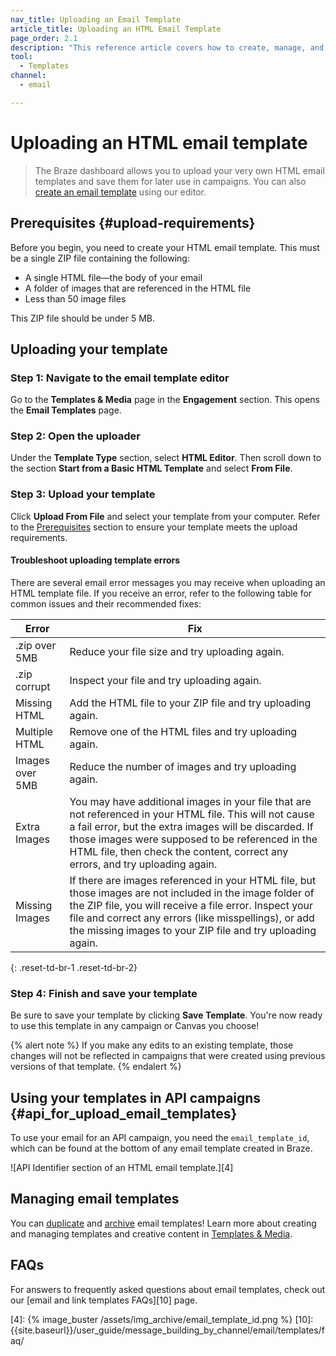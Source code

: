 ```yaml
---
nav_title: Uploading an Email Template
article_title: Uploading an HTML Email Template
page_order: 2.1
description: "This reference article covers how to create, manage, and troubleshoot an HTML email template using the Braze dashboard."
tool:
  - Templates
channel:
  - email

---
```


# Uploading an HTML email template

> The Braze dashboard allows you to upload your very own HTML email templates and save them for later use in campaigns. You can also [create an email template]({{site.baseurl}}/user_guide/message_building_by_channel/email/creating_an_email_template/) using our editor.

## Prerequisites {#upload-requirements}

Before you begin, you need to create your HTML email template. This must be a single ZIP file containing the following:

* A single HTML file—the body of your email
* A folder of images that are referenced in the HTML file
* Less than 50 image files

This ZIP file should be under 5 MB.

## Uploading your template

### Step 1: Navigate to the email template editor

Go to the **Templates & Media** page in the **Engagement** section. This opens the **Email Templates** page.

### Step 2: Open the uploader

Under the **Template Type** section, select **HTML Editor**. Then scroll down to the section **Start from a Basic HTML Template** and select **From File**.

### Step 3: Upload your template

Click **Upload From File** and select your template from your computer. Refer to the [Prerequisites](#upload-requirements) section to ensure your template meets the upload requirements.

#### Troubleshoot uploading template errors

There are several email error messages you may receive when uploading an HTML template file. If you receive an error, refer to the following table for common issues and their recommended fixes:

| Error | Fix |
|------|---|
|.zip over 5MB| Reduce your file size and try uploading again.|
|.zip corrupt| Inspect your file and try uploading again. |
|Missing HTML| Add the HTML file to your ZIP file and try uploading again.|
|Multiple HTML| Remove one of the HTML files and try uploading again.|
|Images over 5MB| Reduce the number of images and try uploading again. |
|Extra Images| You may have additional images in your file that are not referenced in your HTML file. This will not cause a fail error, but the extra images will be discarded. If those images were supposed to be referenced in the HTML file, then check the content, correct any errors, and try uploading again.
|Missing Images| If there are images referenced in your HTML file, but those images are not included in the image folder of the ZIP file, you will receive a file error. Inspect your file and correct any errors (like misspellings), or add the missing images to your ZIP file and try uploading again.|
{: .reset-td-br-1 .reset-td-br-2}

### Step 4: Finish and save your template

Be sure to save your template by clicking **Save Template**. You're now ready to use this template in any campaign or Canvas you choose!

{% alert note %}
If you make any edits to an existing template, those changes will not be reflected in campaigns that were created using previous versions of that template.
{% endalert %}

## Using your templates in API campaigns {#api_for_upload_email_templates}

To use your email for an API campaign, you need the `email_template_id`, which can be found at the bottom of any email template created in Braze.

![API Identifier section of an HTML email template.][4]

## Managing email templates

You can [duplicate]({{site.baseurl}}/user_guide/engagement_tools/templates_and_media/duplicate/) and [archive]({{site.baseurl}}/user_guide/engagement_tools/templates_and_media/archive/) email templates! Learn more about creating and managing templates and creative content in [Templates & Media]({{site.baseurl}}/user_guide/engagement_tools/templates_and_media/).

## FAQs

For answers to frequently asked questions about email templates, check out our [email and link templates FAQs][10] page.


[4]: {% image_buster /assets/img_archive/email_template_id.png %}
[10]: {{site.baseurl}}/user_guide/message_building_by_channel/email/templates/faq/